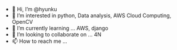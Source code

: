 - 👋 Hi, I’m @hyunku
- 👀 I’m interested in python, Data analysis, AWS Cloud Computing, OpenCV
- 🌱 I’m currently learning ... AWS, django
- 💞️ I’m looking to collaborate on ... 4N
- 📫 How to reach me ...

<!---
hyunku/hyunku is a ✨ special ✨ repository because its `README.md` (this file) appears on your GitHub profile.
You can click the Preview link to take a look at your changes.
--->
